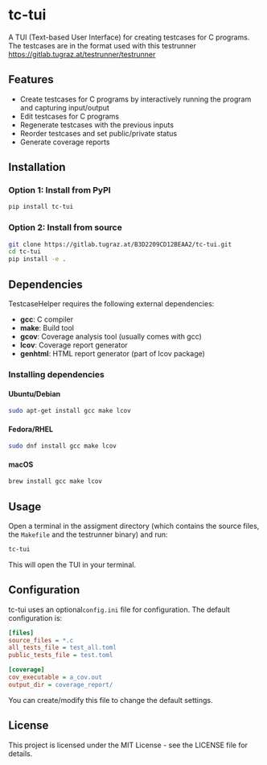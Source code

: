 # tc-tui

A TUI (Text-based User Interface) for creating testcases for C programs.
The testcases are in the format used with this testrunner https://gitlab.tugraz.at/testrunner/testrunner

## Features

- Create testcases for C programs by interactively running the program and capturing input/output
- Edit testcases for C programs
- Regenerate testcases with the previous inputs
- Reorder testcases and set public/private status
- Generate coverage reports

## Installation

### Option 1: Install from PyPI

```bash
pip install tc-tui
```

### Option 2: Install from source

```bash
git clone https://gitlab.tugraz.at/B3D2209CD12BEAA2/tc-tui.git
cd tc-tui
pip install -e .
```

## Dependencies

TestcaseHelper requires the following external dependencies:

- **gcc**: C compiler
- **make**: Build tool
- **gcov**: Coverage analysis tool (usually comes with gcc)
- **lcov**: Coverage report generator
- **genhtml**: HTML report generator (part of lcov package)

### Installing dependencies

#### Ubuntu/Debian

```bash
sudo apt-get install gcc make lcov
```

#### Fedora/RHEL

```bash
sudo dnf install gcc make lcov
```

#### macOS

```bash
brew install gcc make lcov
```

## Usage

Open a terminal in the assigment directory (which contains the source files, the `Makefile` and the testrunner binary) and run:

```bash
tc-tui
```

This will open the TUI in your terminal.

## Configuration

tc-tui uses an optional`config.ini` file for configuration. The default configuration is:

```ini
[files]
source_files = *.c
all_tests_file = test_all.toml
public_tests_file = test.toml

[coverage]
cov_executable = a_cov.out
output_dir = coverage_report/
```

You can create/modify this file to change the default settings.

## License

This project is licensed under the MIT License - see the LICENSE file for details.